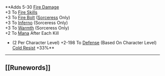 **Adds 5-30 [Fire Damage](https://diablo.fandom.com/wiki/Fire_Damage "Fire Damage")  
+3 To [Fire Skills](https://diablo.fandom.com/wiki/Fire_Skills "Fire Skills")  
+3 To [Fire Bolt](https://diablo.fandom.com/wiki/Fire_Bolt_(Diablo_II) "Fire Bolt (Diablo II)") ([Sorceress](https://diablo.fandom.com/wiki/Sorceress "Sorceress") Only)  
+3 To [Inferno](https://diablo.fandom.com/wiki/Inferno_(Diablo_II) "Inferno (Diablo II)") (Sorceress Only)  
+3 To [Warmth](https://diablo.fandom.com/wiki/Warmth "Warmth") (Sorceress Only)  
+2 To [Mana](https://diablo.fandom.com/wiki/Mana "Mana") After Each Kill  
+ (2 Per Character Level) +2-198 To [Defense](https://diablo.fandom.com/wiki/Defense "Defense") (Based On Character Level)  
[Cold Resist](https://diablo.fandom.com/wiki/Cold_Resist "Cold Resist") +33%**

---
## [[Runewords]]